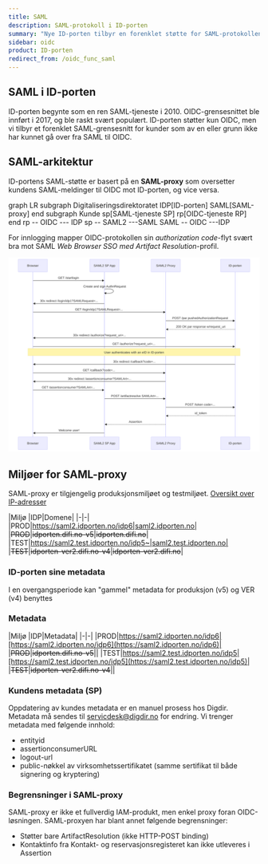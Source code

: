 ```yaml
---
title: SAML
description: SAML-protokoll i ID-porten
summary: "Nye ID-porten tilbyr en forenklet støtte for SAML-protokollen"
sidebar: oidc
product: ID-porten
redirect_from: /oidc_func_saml
---
```


## SAML i ID-porten

ID-porten begynte som en ren SAML-tjeneste i 2010. OIDC-grensesnittet ble innført i 2017, og ble raskt svært populært. ID-porten støtter kun OIDC, men vi tilbyr et forenklet SAML-grensesnitt for kunder som av en eller grunn ikke har kunnet gå over fra SAML til OIDC.




## SAML-arkitektur

ID-portens SAML-støtte er basert på en **SAML-proxy** som oversetter kundens SAML-meldinger til OIDC mot ID-porten, og vice versa.

<div class="mermaid">
graph LR
  subgraph Digitaliseringsdirektoratet
    IDP[ID-porten]
    SAML[SAML-proxy]
  end
  subgraph Kunde
     sp[SAML-tjeneste SP]
     rp[OIDC-tjeneste RP]
  end
  rp --  OIDC  --- IDP
  sp --  SAML2 ---SAML
  SAML -- OIDC ---IDP
</div>

For innlogging mapper OIDC-protokollen sin *authorization code*-flyt svært bra mot SAML *Web Browser SSO med Artifact Resolution*-profil.

![Flyt SAML2-proxy](/images/idporten/saml/proxy-flow.svg)


## Miljøer for SAML-proxy

SAML-proxy er tilgjengelig produksjonsmiljøet og testmiljøet. [Oversikt over IP-adresser]({{site.baseurl}}/docs/general/IP)

|Miljø |IDP|Domene| 
|-|-|
|PROD|https://saml2.idporten.no/idp6|saml2.idporten.no|
|~~PROD~~|~~idporten.difi.no-v5~~|~~idporten.difi.no~~|
|TEST|https://saml2.test.idporten.no/idp5~|saml2.test.idporten.no|
|~~TEST~~|~~idporten-ver2.difi.no-v4~~|~~idporten-ver2.difi.no~~|

### ID-porten sine metadata

I en overgangsperiode kan "gammel" metadata for produksjon (v5) og VER (v4) benyttes

### Metadata

|Miljø |IDP|Metadata| 
|-|-|
|PROD|https://saml2.idporten.no/idp6|[https://saml2.idporten.no/idp6](https://saml2.idporten.no/idp6)|
|~~PROD~~|~~idporten.difi.no-v5~~||
|TEST|https://saml2.test.idporten.no/idp5|[https://saml2.test.idporten.no/idp5](https://saml2.test.idporten.no/idp5)|
|~~TEST~~|~~idporten-ver2.difi.no-v4~~||

### Kundens metadata (SP)

Oppdatering av kundes metadata er en manuel prosess hos Digdir. Metadata må sendes til servicdesk@digdir.no for endring. Vi trenger metadata med følgende innhold:

- entityid
- assertionconsumerURL
- logout-url
- public-nøkkel av virksomhetssertifikatet (samme sertifikat til både signering og kryptering)

### Begrensninger i SAML-proxy

SAML-proxy er ikke et fullverdig IAM-produkt, men enkel proxy foran OIDC-løsningen. SAML-proxyen har blant annet følgende begrensninger:

- Støtter bare ArtifactResolution (ikke HTTP-POST binding)​
- Kontaktinfo fra Kontakt- og reservasjonsregisteret kan ikke utleveres i Assertion
